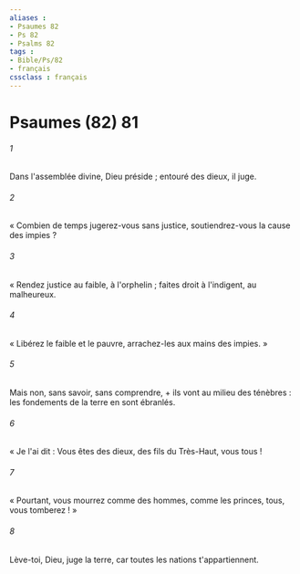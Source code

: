```yaml
---
aliases : 
- Psaumes 82
- Ps 82
- Psalms 82
tags : 
- Bible/Ps/82
- français
cssclass : français
---
```


# Psaumes (82) 81

###### 1
Dans l'assemblée divine, Dieu préside ; entouré des dieux, il juge.
###### 2
« Combien de temps jugerez-vous sans justice, soutiendrez-vous la cause des impies ?
###### 3
« Rendez justice au faible, à l'orphelin ; faites droit à l'indigent, au malheureux.
###### 4
« Libérez le faible et le pauvre, arrachez-les aux mains des impies. »
###### 5
Mais non, sans savoir, sans comprendre, + ils vont au milieu des ténèbres : les fondements de la terre en sont ébranlés.
###### 6
« Je l'ai dit : Vous êtes des dieux, des fils du Très-Haut, vous tous !
###### 7
« Pourtant, vous mourrez comme des hommes, comme les princes, tous, vous tomberez ! »
###### 8
Lève-toi, Dieu, juge la terre, car toutes les nations t'appartiennent.
